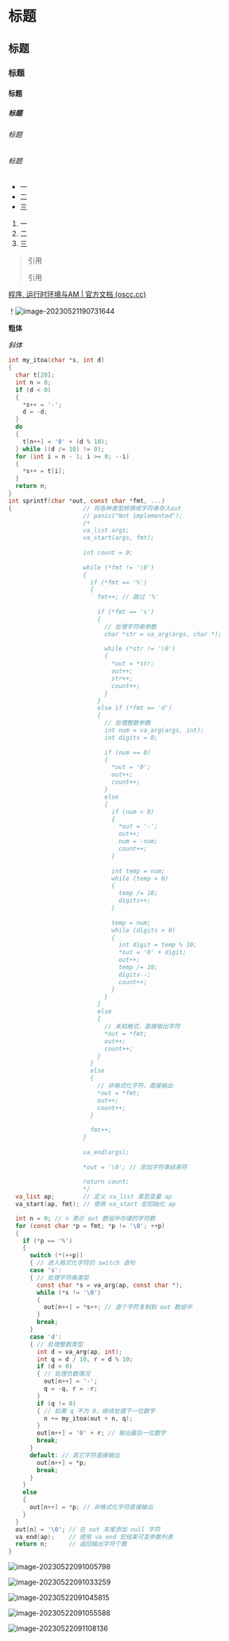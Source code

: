 # 标题

## 标题

### 标题

#### 标题

##### 标题

###### 标题

###### 标题

- 一
- 二
- 三

1. 一
2. 二
3. 三

> 引用
>
> 引用

[程序, 运行时环境与AM | 官方文档 (oscc.cc)](https://ysyx.oscc.cc/docs/ics-pa/2.3.html#重新认识计算机-计算机是个抽象层)

！![image-20230521190731644](C:\Users\张云鑫\AppData\Roaming\Typora\typora-user-images\image-20230521190731644.png)

**粗体**

*斜体*

```c
int my_itoa(char *s, int d)
{
  char t[20];
  int n = 0;
  if (d < 0)
  {
    *s++ = '-';
    d = -d;
  }
  do
  {
    t[n++] = '0' + (d % 10);
  } while ((d /= 10) != 0);
  for (int i = n - 1; i >= 0; --i)
  {
    *s++ = t[i];
  }
  return n;
}
int sprintf(char *out, const char *fmt, ...)
{                    // 将各种类型转换成字符串存入out
                     // panic("Not implemented");
                     /*
                     va_list args;
                     va_start(args, fmt);
                   
                     int count = 0;
                   
                     while (*fmt != '\0')
                     {
                       if (*fmt == '%')
                       {
                         fmt++; // 跳过 '%'
                   
                         if (*fmt == 's')
                         {
                           // 处理字符串参数
                           char *str = va_arg(args, char *);
                   
                           while (*str != '\0')
                           {
                             *out = *str;
                             out++;
                             str++;
                             count++;
                           }
                         }
                         else if (*fmt == 'd')
                         {
                           // 处理整数参数
                           int num = va_arg(args, int);
                           int digits = 0;
                   
                           if (num == 0)
                           {
                             *out = '0';
                             out++;
                             count++;
                           }
                           else
                           {
                             if (num < 0)
                             {
                               *out = '-';
                               out++;
                               num = -num;
                               count++;
                             }
                   
                             int temp = num;
                             while (temp > 0)
                             {
                               temp /= 10;
                               digits++;
                             }
                   
                             temp = num;
                             while (digits > 0)
                             {
                               int digit = temp % 10;
                               *out = '0' + digit;
                               out++;
                               temp /= 10;
                               digits--;
                               count++;
                             }
                           }
                         }
                         else
                         {
                           // 未知格式，直接输出字符
                           *out = *fmt;
                           out++;
                           count++;
                         }
                       }
                       else
                       {
                         // 非格式化字符，直接输出
                         *out = *fmt;
                         out++;
                         count++;
                       }
                   
                       fmt++;
                     }
                   
                     va_end(args);
                   
                     *out = '\0'; // 添加字符串结束符
                   
                     return count;
                     */
  va_list ap;        // 定义 va_list 类型变量 ap
  va_start(ap, fmt); // 使用 va_start 宏初始化 ap

  int n = 0; // n 表示 out 数组中存储的字符数
  for (const char *p = fmt; *p != '\0'; ++p)
  {
    if (*p == '%')
    {
      switch (*(++p))
      { // 进入格式化字符的 switch 语句
      case 's':
      { // 处理字符串类型
        const char *s = va_arg(ap, const char *);
        while (*s != '\0')
        {
          out[n++] = *s++; // 逐个字符复制到 out 数组中
        }
        break;
      }
      case 'd':
      { // 处理整数类型
        int d = va_arg(ap, int);
        int q = d / 10, r = d % 10;
        if (d < 0)
        { // 处理负数情况
          out[n++] = '-';
          q = -q, r = -r;
        }
        if (q != 0)
        { // 如果 q 不为 0，继续处理下一位数字
          n += my_itoa(out + n, q);
        }
        out[n++] = '0' + r; // 输出最后一位数字
        break;
      }
      default: // 其它字符直接输出
        out[n++] = *p;
        break;
      }
    }
    else
    {
      out[n++] = *p; // 非格式化字符直接输出
    }
  }
  out[n] = '\0'; // 在 out 末尾添加 null 字符
  va_end(ap);    // 使用 va_end 宏结束可变参数列表
  return n;      // 返回输出字符个数
}
```

![image-20230522091005798](C:\Users\张云鑫\AppData\Roaming\Typora\typora-user-images\image-20230522091005798.png)

![image-20230522091033259](C:\Users\张云鑫\AppData\Roaming\Typora\typora-user-images\image-20230522091033259.png)

![image-20230522091045815](C:\Users\张云鑫\AppData\Roaming\Typora\typora-user-images\image-20230522091045815.png)

![image-20230522091055588](C:\Users\张云鑫\AppData\Roaming\Typora\typora-user-images\image-20230522091055588.png)

![image-20230522091108136](C:\Users\张云鑫\AppData\Roaming\Typora\typora-user-images\image-20230522091108136.png)

